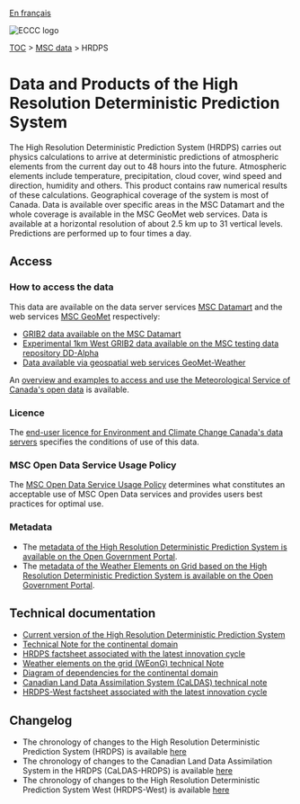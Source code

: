 [En français](readme_hrdps_fr.md)

![ECCC logo](../../img_eccc-logo.png)

[TOC](../../readme_en.md) > [MSC data](../readme_en.md) > HRDPS

# Data and Products of the High Resolution Deterministic Prediction System

The High Resolution Deterministic Prediction System (HRDPS) carries out physics calculations to arrive at deterministic predictions of atmospheric elements from the current day out to 48 hours into the future. Atmospheric elements include temperature, precipitation, cloud cover, wind speed and direction, humidity and others. This product contains raw numerical results of these calculations. Geographical coverage of the system is most of Canada. Data is available over specific areas in the MSC Datamart and the whole coverage is available in the MSC GeoMet web services. Data is available at a horizontal resolution of about 2.5 km up to 31 vertical levels. Predictions are performed up to four times a day.

## Access

### How to access the data

This data are available on the data server services [MSC Datamart](../../msc-datamart/readme_en.md) and the web services [MSC GeoMet](../../msc-geomet/readme_en.md) respectively:

* [GRIB2 data available on the MSC Datamart](readme_hrdps-datamart_en.md) 
* [Experimental 1km West GRIB2 data available on the MSC testing data repository DD-Alpha](readme_hrdps-datamart-alpha_en.md) 
* [Data available via geospatial web services GeoMet-Weather](../../msc-geomet/readme_en.md)

An [overview and examples to access and use the Meteorological Service of Canada's open data](../../usage/readme_en.md) is available.

### Licence

The [end-user licence for Environment and Climate Change Canada's data servers](../../licence/readme_en.md) specifies the conditions of use of this data.

### MSC Open Data Service Usage Policy

The [MSC Open Data Service Usage Policy](../../usage-policy/readme_en.md) determines what constitutes an acceptable use of MSC Open Data services and provides users best practices for optimal use.

### Metadata

* The [metadata of the High Resolution Deterministic Prediction System is available on the Open Government Portal](https://open.canada.ca/data/en/dataset/5b401fa0-6c29-57f0-b3d5-749f301d829d).
* The [metadata of the Weather Elements on Grid based on the High Resolution Deterministic Prediction System is available on the Open Government Portal](https://open.canada.ca/data/en/dataset/9eaf8b65-a734-432e-925c-7fbe8fc65670).

## Technical documentation

* [Current version of the High Resolution Deterministic Prediction System](http://collaboration.cmc.ec.gc.ca/cmc/CMOI/product_guide/docs/tech_specifications/tech_specifications_HRDPS_e.pdf)
* [Technical Note for the continental domain](https://collaboration.cmc.ec.gc.ca/cmc/cmoi/product_guide/docs/tech_notes/technote_hrdps_e.pdf)
* [HRDPS factsheet associated with the latest innovation cycle](https://collaboration.cmc.ec.gc.ca/cmc/cmoi/product_guide/docs/fact_sheets/factsheet_hrdps_e.pdf)
* [Weather elements on the grid (WEonG) technical Note](https://collaboration.cmc.ec.gc.ca/cmc/cmoi/product_guide/docs/tech_notes/technote_weong-hrdps_e.pdf)
* [Diagram of dependencies for the continental domain](https://collaboration.cmc.ec.gc.ca/cmc/cmos/public_doc/msc-data/nwep-dependency-diagrams/system_HRDPS_en.svg)
* [Canadian Land Data Assimilation System (CaLDAS) technical note](https://collaboration.cmc.ec.gc.ca/cmc/CMOI/product_guide/docs/tech_notes/technote_hrdps_caldas_e.pdf) 
* [HRDPS-West factsheet associated with the latest innovation cycle](https://collaboration.cmc.ec.gc.ca/cmc/cmoi/product_guide/docs/fact_sheets/factsheet_hrdps-west_e.pdf)

## Changelog

* The chronology of changes to the High Resolution Deterministic Prediction System (HRDPS) is available [here](changelog_hrdps_en.md)
* The chronology of changes to the Canadian Land Data Assimilation System in the HRDPS (CaLDAS-HRDPS) is available [here](changelog_caldas-hrdps_en.md)
* The chronology of changes to the High Resolution Deterministic Prediction System West (HRDPS-West) is available [here](changelog_hrdps-west_en.md)
